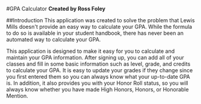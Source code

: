 #GPA Calculator
**Created by Ross Foley**

##Introduction
This application was created to solve the problem that Lewis Mills doesn't provide an easy way to calculate your GPA.  While the formula to do so is available in your student handbook, there has never been an automated way to calculate your GPA.

This application is designed to make it easy for you to calculate and maintain your GPA information.  After signing up, you can add all of your classes and fill in some basic information such as level, grade, and credits to calculate your GPA.  It is easy to update your grades if they change since you first entered them so you can always know what your up-to-date GPA is.  In addition, it also provides you with your Honor Roll status, so you will always know whether you have made High Honors, Honors, or Honorable Mention.
